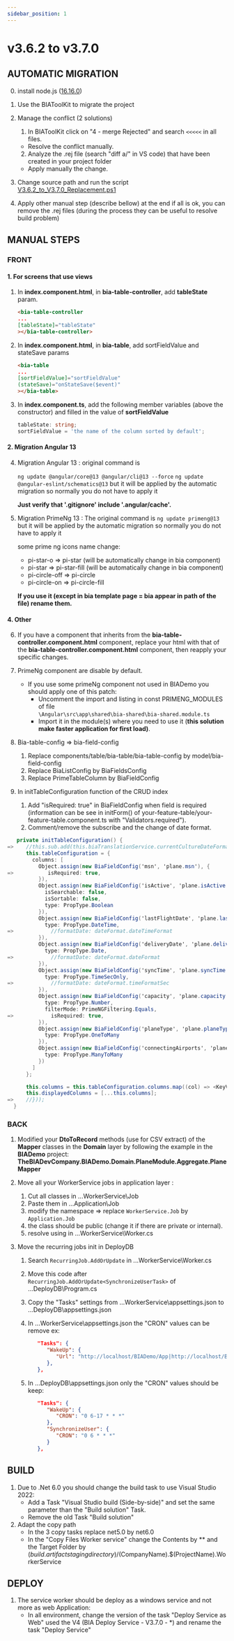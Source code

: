```yaml
---
sidebar_position: 1
---
```

# v3.6.2 to v3.7.0

## AUTOMATIC MIGRATION

0. install node.js ([16.16.0](https://nodejs.org/download/release/v16.16.0/))
   
1. Use the BIAToolKit to migrate the project

2. Manage the conflict (2 solutions)
   1. In BIAToolKit click on "4 - merge Rejected" and search `<<<<<` in all files.  
    * Resolve the conflict manually.
   2. Analyze the .rej file (search "diff a/" in VS code) that have been created in your project folder
     * Apply manually the change.

3. Change source path and run the script [V3.6.2_to_V3.7.0_Replacement.ps1](./Scripts/V3.6.2_to_V3.7.0_Replacement.ps1)

4. Apply other manual step (describe bellow) at the end if all is ok, you can remove the .rej files (during the process they can be useful to resolve build problem)

## MANUAL STEPS

### FRONT

#### 1. For screens that use views

1. In **index.component.html**, in **bia-table-controller**, add **tableState** param.

   ```html
   <bia-table-controller
   ...
   [tableState]="tableState"
   ></bia-table-controller>
   ```

2. In **index.component.html**, in **bia-table**, add sortFieldValue and stateSave params

   ```html
   <bia-table
   ...
   [sortFieldValue]="sortFieldValue"
   (stateSave)="onStateSave($event)"
   ></bia-table>
   ```

3. In **index.component.ts**, add the following member variables (above the constructor) and filled in the value of **sortFieldValue**

   ```ts
   tableState: string;
   sortFieldValue = 'the name of the column sorted by default';
   ```

#### 2. Migration Angular 13
4. Migration Angular 13 :
   original command is 
   
   ```ng update @angular/core@13 @angular/cli@13 --force```
   ```ng update @angular-eslint/schematics@13```
   but it will be applied by the automatic migration so normally you do not have to apply it

   **Just verify that '.gitignore'  include '.angular/cache'.**

5. Migration PrimeNg 13 :
   The original command is 
   ```ng update primeng@13``` 
   but it will be applied by the automatic migration so normally you do not have to apply it
   

   some prime ng icons name change: 
   - pi-star-o => pi-star (will be automatically change in bia component)
   - pi-star => pi-star-fill (will be automatically change in bia component)
   - pi-circle-off => pi-circle
   - pi-circle-on => pi-circle-fill

   **If you use it (except in bia template page = bia appear in path of the file) rename them.**

#### 4. Other
6. If you have a component that inherits from the **bia-table-controller.component.html** component, replace your html with that of the **bia-table-controller.component.html** component, then reapply your specific changes.
   
5. PrimeNg component are disable by default.
   - If you use some primeNg component not used in BIADemo you should apply one of this patch:
     - Uncomment the import and listing in const PRIMENG_MODULES of file     
      ```\Angular\src\app\shared\bia-shared\bia-shared.module.ts```
      - Import it in the module(s) where you need to use it (**this solution make faster application for first load)**.

6. Bia-table-config => bia-field-config
   1.  Replace components/table/bia-table/bia-table-config by model/bia-field-config
   2.  Replace BiaListConfig by BiaFieldsConfig
   3.  Replace PrimeTableColumn by BiaFieldConfig

7. In initTableConfiguration function of the CRUD index
    1.  Add "isRequired: true" in BiaFieldConfig when field is required (information can be see in initForm() of your-feature-table/your-feature-table.component.ts with "Validators.required").
    2.  Comment/remove the subscribe and the change of date format.

```csharp
   private initTableConfiguration() {
=>    //this.sub.add(this.biaTranslationService.currentCultureDateFormat$.subscribe((dateFormat) => {
      this.tableConfiguration = {
        columns: [
          Object.assign(new BiaFieldConfig('msn', 'plane.msn'), {
=>           isRequired: true,
          }),
          Object.assign(new BiaFieldConfig('isActive', 'plane.isActive'), {
            isSearchable: false,
            isSortable: false,
            type: PropType.Boolean
          }),
          Object.assign(new BiaFieldConfig('lastFlightDate', 'plane.lastFlightDate'), {
            type: PropType.DateTime,
=>            //formatDate: dateFormat.dateTimeFormat
          }),
          Object.assign(new BiaFieldConfig('deliveryDate', 'plane.deliveryDate'), {
            type: PropType.Date,
=>            //formatDate: dateFormat.dateFormat
          }),
          Object.assign(new BiaFieldConfig('syncTime', 'plane.syncTime'), {
            type: PropType.TimeSecOnly,
=>            //formatDate: dateFormat.timeFormatSec
          }),
          Object.assign(new BiaFieldConfig('capacity', 'plane.capacity'), {
            type: PropType.Number,
            filterMode: PrimeNGFiltering.Equals,
=>            isRequired: true,
          }),
          Object.assign(new BiaFieldConfig('planeType', 'plane.planeType'), {
            type: PropType.OneToMany
          }),
          Object.assign(new BiaFieldConfig('connectingAirports', 'plane.connectingAirports'), {
            type: PropType.ManyToMany
          })
        ]
      };

      this.columns = this.tableConfiguration.columns.map((col) => <KeyValuePair>{ key: col.field, value: col.header });
      this.displayedColumns = [...this.columns];
=>    //}));
  }
```


### BACK

1. Modified your **DtoToRecord** methods (use for CSV extract) of the **Mapper** classes in the **Domain** layer by following the example in the **BIADemo** project:
**TheBIADevCompany.BIADemo.Domain.PlaneModule.Aggregate.PlaneMapper**

2. Move all your WorkerService jobs in application layer :
   1. Cut all classes in ...WorkerService\Job
   2. Paste them in ...Application\Job
   3. modify the namespace => replace ```WorkerService.Job``` by ```Application.Job```
   4. the class should be public (change it if there are private or internal).
   5. resolve using in ...WorkerService\Worker.cs

3. Move the recurring jobs init in DeployDB
   1. Search ```RecurringJob.AddOrUpdate``` in ...WorkerService\Worker.cs
   2. Move this code after  ```RecurringJob.AddOrUpdate<SynchronizeUserTask>``` of ...DeployDB\Program.cs
   3. Copy the "Tasks" settings from ...WorkerService\appsettings.json to ...DeployDB\appsettings.json
   4. In ...WorkerService\appsettings.json the "CRON" values can be remove ex:

      ```json
         "Tasks": {
            "WakeUp": {
               "Url": "http://localhost/BIADemo/App|http://localhost/BIADemo/WebApi/api/Auth/frontEndVersion"
            },
         },
      ```

   5. In ...DeployDB\appsettings.json only the "CRON" values should be keep:

      ```json
         "Tasks": {
            "WakeUp": {
               "CRON": "0 6-17 * * *"
            },
            "SynchronizeUser": {
               "CRON": "0 6 * * *"
            }
         },
      ```

## BUILD

1. Due to .Net 6.0 you should change the build task to use Visual Studio 2022:
   * Add a Task "Visual Studio build (Side-by-side)" and set the same parameter than the "Build solution" Task.
   * Remove the old Task "Build solution"
2. Adapt the copy path 
   * In the 3 copy tasks replace net5.0 by net6.0
   * In the "Copy Files Worker service" change the Contents by ** and the Target Folder by $(build.artifactstagingdirectory)/$(CompanyName).$(ProjectName).WorkerService

## DEPLOY

1. The service worker should be deploy as a windows service and not more as web Application:
   * In all environment, change the version of the task "Deploy Service as Web" used the V4 (BIA Deploy Service - V3.7.0 - *) and rename the task "Deploy Service"
